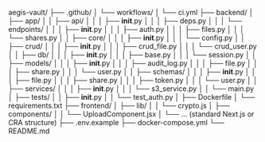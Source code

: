 aegis-vault/
├── .github/
│   └── workflows/
│       └── ci.yml
├── backend/
│   ├── app/
│   │   ├── api/
│   │   │   ├── __init__.py
│   │   │   ├── deps.py
│   │   │   └── endpoints/
│   │   │       ├── __init__.py
│   │   │       ├── auth.py
│   │   │       ├── files.py
│   │   │       └── shares.py
│   │   ├── core/
│   │   │   ├── __init__.py
│   │   │   └── config.py
│   │   ├── crud/
│   │   │   ├── __init__.py
│   │   │   ├── crud_file.py
│   │   │   └── crud_user.py
│   │   ├── db/
│   │   │   ├── __init__.py
│   │   │   ├── base.py
│   │   │   └── session.py
│   │   ├── models/
│   │   │   ├── __init__.py
│   │   │   ├── audit_log.py
│   │   │   ├── file.py
│   │   │   ├── share.py
│   │   │   └── user.py
│   │   ├── schemas/
│   │   │   ├── __init__.py
│   │   │   ├── file.py
│   │   │   ├── share.py
│   │   │   ├── token.py
│   │   │   └── user.py
│   │   ├── services/
│   │   │   ├── __init__.py
│   │   │   └── s3_service.py
│   │   └── main.py
│   ├── tests/
│   │   ├── __init__.py
│   │   └── test_auth.py
│   ├── Dockerfile
│   └── requirements.txt
├── frontend/
│   ├── lib/
│   │   └── crypto.js
│   ├── components/
│   │   └── UploadComponent.jsx
│   └── ... (standard Next.js or CRA structure)
├── .env.example
├── docker-compose.yml
└── README.md

